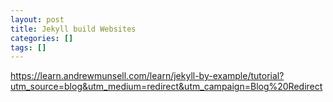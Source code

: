 ```yaml
---
layout: post
title: Jekyll build Websites
categories: []
tags: []
---
```

https://learn.andrewmunsell.com/learn/jekyll-by-example/tutorial?utm_source=blog&utm_medium=redirect&utm_campaign=Blog%20Redirect
